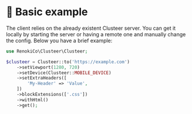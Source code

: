 # 🙌 Basic example

The client relies on the already existent Clusteer server. You can get it locally by starting the server or having a remote one and manually change the config. Below you have a brief example:

```php
use RenokiCo\Clusteer\Clusteer;

$clusteer = Clusteer::to('https://example.com')
    ->setViewport(1280, 720)
    ->setDevice(Clusteer::MOBILE_DEVICE)
    ->setExtraHeaders([
        'My-Header' => 'Value',
    ])
    ->blockExtensions(['.css'])
    ->withHtml()
    ->get();
```
